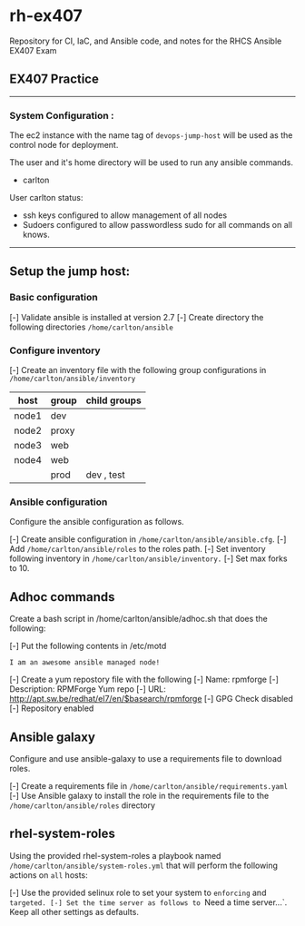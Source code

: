 # rh-ex407

Repository for CI, IaC, and Ansible code, and notes for the RHCS Ansible EX407 Exam




## EX407 Practice



---

### System Configuration :

The ec2 instance with the name tag of `devops-jump-host` will be used as the control node for deployment.

The user and it's home directory will be used to run any ansible commands.
  * carlton

User carlton status:
 * ssh keys configured to allow management of all nodes
 * Sudoers configured to allow passwordless sudo for all commands on all knows.

---

## Setup the jump host:

### Basic configuration
[-] Validate ansible is installed at version 2.7
[-] Create directory the following directories `/home/carlton/ansible`

### Configure inventory
[-] Create an inventory file with the following group configurations in `/home/carlton/ansible/inventory`

|host |group | child groups|
|---|---|---|
|node1 | dev | |
|node2 | proxy| |
|node3 | web| |
|node4 | web| |
|      | prod  | dev , test |


### Ansible configuration
Configure the ansible configuration as follows.

[-] Create ansible configuration in `/home/carlton/ansible/ansible.cfg`.
[-] Add `/home/carlton/ansible/roles` to the roles path.
[-] Set inventory following inventory in `/home/carlton/ansible/inventory.`
[-] Set max forks to 10.

## Adhoc commands

Create a bash script in /home/carlton/ansible/adhoc.sh that does the following:

[-] Put the following contents in /etc/motd
```
I am an awesome ansible managed node!
```
[-] Create a yum repostory file with the following
  [-] Name: rpmforge
  [-] Description: RPMForge Yum repo
  [-] URL: http://apt.sw.be/redhat/el7/en/$basearch/rpmforge
  [-] GPG Check disabled
  [-] Repository enabled

## Ansible galaxy

Configure and use ansible-galaxy to use a requirements file to download roles.

[-] Create a requirements file in `/home/carlton/ansible/requirements.yaml`
[-] Use Ansible galaxy to install the role in the requirements file to the `/home/carlton/ansible/roles` directory

## rhel-system-roles

Using the provided rhel-system-roles a playbook named `/home/carlton/ansible/system-roles.yml` that will perform the following actions on `all` hosts:

[-] Use the provided selinux role to set your system to `enforcing` and `targeted.
[-] Set the time server as follows to `Need a time server...`. Keep all other settings as defaults.
